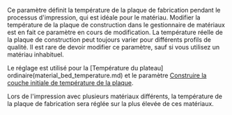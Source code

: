 Ce paramètre définit la température de la plaque de fabrication pendant le processus d'impression, qui est idéale pour le matériau. Modifier la température de la plaque de construction dans le gestionnaire de matériaux est en fait ce paramètre en cours de modification. La température réelle de la plaque de construction peut toujours varier pour différents profils de qualité. Il est rare de devoir modifier ce paramètre, sauf si vous utilisez un matériau inhabituel.

Le réglage est utilisé pour la [Température du plateau] ordinaire(material_bed_temperature.md) et le paramètre [Construire la couche initiale de température de la plaque](material_bed_temperature_layer_0.md).

Lors de l'impression avec plusieurs matériaux différents, la température de la plaque de fabrication sera réglée sur la plus élevée de ces matériaux.
